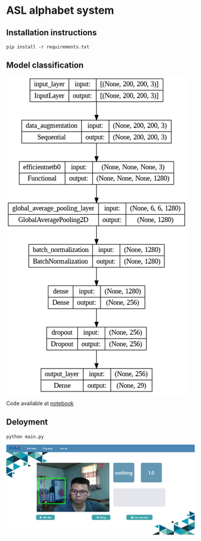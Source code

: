 # ASL alphabet system

## Installation instructions

```
pip install -r requirements.txt
```

## Model classification
![architecture](model.png)

Code available at [notebook](train.ipynb)

## Deloyment
```
python main.py
```

![architecture](Capture.png)